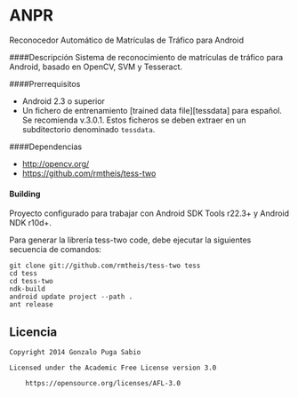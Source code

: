 # ANPR
Reconocedor Automático de Matrículas de Tráfico para Android

####Descripción
Sistema de reconocimiento de matrículas de tráfico para Android, basado en OpenCV, SVM y Tesseract.

####Prerrequisitos
* Android 2.3 o superior
* Un fichero de entrenamiento [trained data file][tessdata] para español. Se recomienda v.3.0.1. Estos ficheros se deben extraer en un subditectorio denominado `tessdata`.

####Dependencias
* http://opencv.org/
* https://github.com/rmtheis/tess-two

#### Building

Proyecto configurado para trabajar con Android SDK Tools r22.3+ y Android NDK 
r10d+. 

Para generar la librería tess-two code, debe ejecutar la siguientes secuencia de comandos:

    git clone git://github.com/rmtheis/tess-two tess
    cd tess
    cd tess-two
    ndk-build
    android update project --path .
    ant release

## Licencia

    Copyright 2014 Gonzalo Puga Sabio

    Licensed under the Academic Free License version 3.0

        https://opensource.org/licenses/AFL-3.0


